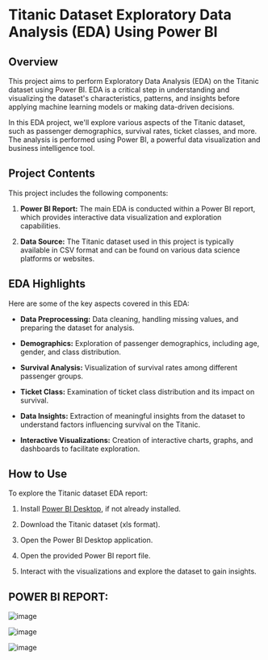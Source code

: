 # Titanic Dataset Exploratory Data Analysis (EDA) Using Power BI

## Overview

This project aims to perform Exploratory Data Analysis (EDA) on the Titanic dataset using Power BI. EDA is a critical step in understanding and visualizing the dataset's characteristics, patterns, and insights before applying machine learning models or making data-driven decisions.

In this EDA project, we'll explore various aspects of the Titanic dataset, such as passenger demographics, survival rates, ticket classes, and more. The analysis is performed using Power BI, a powerful data visualization and business intelligence tool.

## Project Contents

This project includes the following components:

1. **Power BI Report:** The main EDA is conducted within a Power BI report, which provides interactive data visualization and exploration capabilities.

2. **Data Source:** The Titanic dataset used in this project is typically available in CSV format and can be found on various data science platforms or websites.

## EDA Highlights

Here are some of the key aspects covered in this EDA:

- **Data Preprocessing:** Data cleaning, handling missing values, and preparing the dataset for analysis.

- **Demographics:** Exploration of passenger demographics, including age, gender, and class distribution.

- **Survival Analysis:** Visualization of survival rates among different passenger groups.

- **Ticket Class:** Examination of ticket class distribution and its impact on survival.

- **Data Insights:** Extraction of meaningful insights from the dataset to understand factors influencing survival on the Titanic.

- **Interactive Visualizations:** Creation of interactive charts, graphs, and dashboards to facilitate exploration.

## How to Use

To explore the Titanic dataset EDA report:

1. Install [Power BI Desktop](https://powerbi.microsoft.com/en-us/desktop/), if not already installed.

2. Download the Titanic dataset (xls format).

3. Open the Power BI Desktop application.

4. Open the provided Power BI report file.

5. Interact with the visualizations and explore the dataset to gain insights.

## POWER BI REPORT:

![image](https://github.com/sardanaGagan/EDA/assets/147447575/992a2863-2357-4c43-aedd-420856c7f826)

![image](https://github.com/sardanaGagan/EDA/assets/147447575/26b969b2-b49f-47e5-b5c2-0fa812b6b91d)

![image](https://github.com/sardanaGagan/EDA/assets/147447575/4e71ac9e-627d-442e-a06b-f72c0035bb90)




